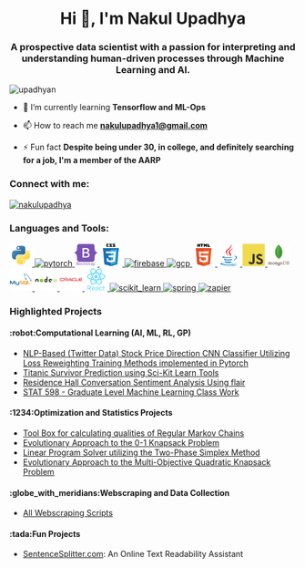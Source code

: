<h1 align="center">Hi 👋, I'm Nakul Upadhya</h1>
<h3 align="center">A prospective data scientist with a passion for interpreting and understanding human-driven processes through Machine Learning and AI.</h3>

<p align="left"> <img src="https://komarev.com/ghpvc/?username=upadhyan&label=Profile%20views&color=0e75b6&style=flat" alt="upadhyan" /> </p>

- 🌱 I’m currently learning **Tensorflow and ML-Ops**

- 📫 How to reach me **nakulupadhya1@gmail.com**

- ⚡ Fun fact **Despite being under 30, in college, and definitely searching for a job, I'm a member of the AARP**

<h3 align="left">Connect with me:</h3>
<p align="left">
<a href="https://linkedin.com/in/nakulupadhya" target="blank"><img align="center" src="https://raw.githubusercontent.com/rahuldkjain/github-profile-readme-generator/master/src/images/icons/Social/linked-in-alt.svg" alt="nakulupadhya" height="30" width="40" /></a>
</p>


<h3 align="left">Languages and Tools:</h3>
<p align="left"> <a href="https://www.python.org" target="_blank"> <img src="https://raw.githubusercontent.com/devicons/devicon/master/icons/python/python-original.svg" alt="python" width="40" height="40"/> </a> <a href="https://pytorch.org/" target="_blank"> <img src="https://www.vectorlogo.zone/logos/pytorch/pytorch-icon.svg" alt="pytorch" width="40" height="40"/> </a><a href="https://getbootstrap.com" target="_blank"> <img src="https://raw.githubusercontent.com/devicons/devicon/master/icons/bootstrap/bootstrap-plain-wordmark.svg" alt="bootstrap" width="40" height="40"/> </a> <a href="https://www.w3schools.com/css/" target="_blank"> <img src="https://raw.githubusercontent.com/devicons/devicon/master/icons/css3/css3-original-wordmark.svg" alt="css3" width="40" height="40"/> </a> <a href="https://firebase.google.com/" target="_blank"> <img src="https://www.vectorlogo.zone/logos/firebase/firebase-icon.svg" alt="firebase" width="40" height="40"/> </a> <a href="https://cloud.google.com" target="_blank"> <img src="https://www.vectorlogo.zone/logos/google_cloud/google_cloud-icon.svg" alt="gcp" width="40" height="40"/> </a> <a href="https://www.w3.org/html/" target="_blank"> <img src="https://raw.githubusercontent.com/devicons/devicon/master/icons/html5/html5-original-wordmark.svg" alt="html5" width="40" height="40"/> </a> <a href="https://www.java.com" target="_blank"> <img src="https://raw.githubusercontent.com/devicons/devicon/master/icons/java/java-original.svg" alt="java" width="40" height="40"/> </a> <a href="https://developer.mozilla.org/en-US/docs/Web/JavaScript" target="_blank"> <img src="https://raw.githubusercontent.com/devicons/devicon/master/icons/javascript/javascript-original.svg" alt="javascript" width="40" height="40"/> </a> <a href="https://www.mongodb.com/" target="_blank"> <img src="https://raw.githubusercontent.com/devicons/devicon/master/icons/mongodb/mongodb-original-wordmark.svg" alt="mongodb" width="40" height="40"/> </a> <a href="https://www.mysql.com/" target="_blank"> <img src="https://raw.githubusercontent.com/devicons/devicon/master/icons/mysql/mysql-original-wordmark.svg" alt="mysql" width="40" height="40"/> </a> <a href="https://nodejs.org" target="_blank"> <img src="https://raw.githubusercontent.com/devicons/devicon/master/icons/nodejs/nodejs-original-wordmark.svg" alt="nodejs" width="40" height="40"/> </a> <a href="https://www.oracle.com/" target="_blank"> <img src="https://raw.githubusercontent.com/devicons/devicon/master/icons/oracle/oracle-original.svg" alt="oracle" width="40" height="40"/> </a>  <a href="https://reactjs.org/" target="_blank"> <img src="https://raw.githubusercontent.com/devicons/devicon/master/icons/react/react-original-wordmark.svg" alt="react" width="40" height="40"/> </a> <a href="https://scikit-learn.org/" target="_blank"> <img src="https://upload.wikimedia.org/wikipedia/commons/0/05/Scikit_learn_logo_small.svg" alt="scikit_learn" width="40" height="40"/> </a> <a href="https://spring.io/" target="_blank"> <img src="https://www.vectorlogo.zone/logos/springio/springio-icon.svg" alt="spring" width="40" height="40"/> </a> <a href="https://zapier.com" target="_blank"> <img src="https://www.vectorlogo.zone/logos/zapier/zapier-icon.svg" alt="zapier" width="40" height="40"/> </a> </p>

<h3 align="left">Highlighted Projects</h3>
<h4 align="left">:robot:Computational Learning (AI, ML, RL, GP)</h4>
<ul>
<li><a href = "https://github.com/upadhyan/Twitter-Stock-Prediction-Deep-Learning-L2RW"> NLP-Based (Twitter Data) Stock Price Direction CNN Classifier Utilizing Loss Reweighting Training Methods implemented in Pytorch</a></li>
  <li><a href = "https://github.com/upadhyan/Titanic-Kaggle-Competition">Titanic Survivor Prediction using Sci-Kit Learn Tools</a></li>
  <li><a href = "https://github.com/upadhyan/Tarkington-Conversational-Analysis">Residence Hall Conversation Sentiment Analysis Using flair</a></li>
  <li><a href = "https://github.com/upadhyan/STAT-598-Work">STAT 598 - Graduate Level Machine Learning Class Work</a></li>
</ul>
<h4 align="left">:1234:Optimization and Statistics Projects</h4>
<ul>
  <li><a href = "https://github.com/upadhyan/Markov-Chain-Tools">Tool Box for calculating qualities of Regular Markov Chains</a></li>
  <li><a href = "https://github.com/upadhyan/genetic-simple-knapsack">Evolutionary Approach to the 0-1 Knapsack Problem</a></li>
  <li><a href ="https://github.com/upadhyan/Simplex-Solver"> Linear Program Solver utilizing the Two-Phase Simplex Method </a></li>
  <li><a href = "https://github.com/upadhyan/NaturalKnapsack">Evolutionary Approach to the Multi-Objective Quadratic Knapsack Problem</a></li>
</ul>
<h4 align="left">:globe_with_meridians:Webscraping and Data Collection</h4>
<ul>
  <li><a href = "https://github.com/upadhyan/web-scraping">All Webscraping Scripts</a></li>
</ul>
<h4 align = "left">:tada:Fun Projects</h4>
<ul>
  <li> <a href = "https://sentencesplitter.com/">SentenceSplitter.com</a>: An Online Text Readability Assistant 
</ul>

